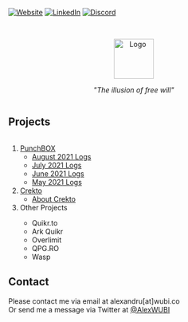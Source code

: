 [![Website][website-shield]][website-url]
[![LinkedIn][linkedin-shield]][linkedin-url]
[![Discord][discord-shield]][discord-url]


<br />
<p align="center">
  <a href="https://pigu.ro/">
    <img src="https://pigu.ro/web_img/VER_01.png" alt="Logo" width="80" height="80">
  </a>

  <p align="center">
    <i>"The illusion of free will"</i>
  </p>
</p>



<!-- TABLE OF CONTENTS -->
  <summary><h2 style="display: inline-block">Projects</h2></summary>
  <ol>
    <li>
      <a href="https://github.com/porcul/PunchBOX">PunchBOX</a>
      <ul>
        <li><a href="https://github.com/porcul/PunchBOX/tree/main/August%202021%20Logs">August 2021 Logs</a></li>
        <li><a href="https://github.com/porcul/PunchBOX/tree/main/July%202021%20Logs">July 2021 Logs</a></li>
        <li><a href="https://github.com/porcul/PunchBOX/tree/main/June%202021%20Logs">June 2021 Logs</a></li>
        <li><a href="https://github.com/porcul/PunchBOX/tree/main/May%202021%20Logs">May 2021 Logs</a></li>
      </ul>
    </li>
    <li>
      <a href="https://github.com/porcul/crekto">Crekto</a>
      <ul>
        <li><a href="https://github.com/porcul/crekto/blob/main/README.md">About Crekto</a></li>
      </ul>
    </li>
    <li>Other Projects</li>
      <ul>
        <li>Quikr.to</li>
        <li>Ark Quikr</li>
        <li>Overlimit</li>
        <li>QPG.RO</li>
        <li>Wasp</li>
      </ul>
  </ol>

<!-- CONTACT -->
## Contact
Please contact me via email at alexandru[at]wubi.co <br>
Or send me a message via Twitter at [@AlexWUBI](https://twitter.com/AlexWUBI)


<!-- MARKDOWN LINKS & IMAGES -->
<!-- https://www.markdownguide.org/basic-syntax/#reference-style-links -->
[linkedin-shield]: https://img.shields.io/badge/-LinkedIn-black.svg?style=for-the-badge&logo=linkedin&colorB=555
[linkedin-url]: https://linkedin.com/in/coserea-alexandru
[discord-shield]: https://img.shields.io/discord/287260416416022529?label=DISCORD&style=for-the-badge
[discord-url]: https://discord.com/invite/wubi
[website-shield]: https://img.shields.io/badge/WEBSITE-grey?style=for-the-badge
[website-url]: https://wubi.co/
